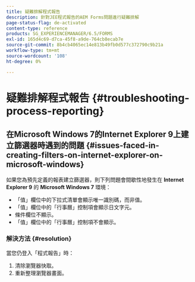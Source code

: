 ```yaml
---
title: 疑難排解程式報告
description: 針對JEE程式報告的AEM Forms問題進行疑難排解
page-status-flag: de-activated
content-type: reference
products: SG_EXPERIENCEMANAGER/6.5/FORMS
exl-id: 165d4c69-d7ca-45f8-a9de-764cb8ecab7e
source-git-commit: 8b4cb4065ec14e813b49fb0d577c372790c9b21a
workflow-type: tm+mt
source-wordcount: '108'
ht-degree: 0%

---
```


# 疑難排解程式報告 {#troubleshooting-process-reporting}

## 在Microsoft Windows 7的Internet Explorer 9上建立篩選器時遇到的問題 {#issues-faced-in-creating-filters-on-internet-explorer-on-microsoft-windows}

如果您為預先定義的報表建立篩選器，則下列問題會間歇性地發生在 **Internet Explorer 9** 的 **Microsoft Windows 7** 環境：

* 「值」欄位中的下拉式清單會顯示唯一識別碼，而非值。
* 「值」欄位中的「行事曆」控制項會顯示日文字元。
* 條件欄位不顯示。
* 「值」欄位中的「行事曆」控制項不會顯示。

### 解決方法 {#resolution}

當您仍登入「程式報告」時：

1. 清除瀏覽器快取。
1. 重新整理瀏覽器畫面。
